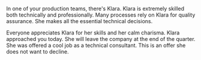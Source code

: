In one of your production teams, there's Klara. Klara is extremely skilled both technically and professionally. Many processes rely on Klara for quality assurance. She makes all the essential technical decisions.

Everyone appreciates Klara for her skills and her calm charisma. Klara approached you today. She will leave the company at the end of the quarter. She was offered a cool job as a technical consultant. This is an offer she does not want to decline.
